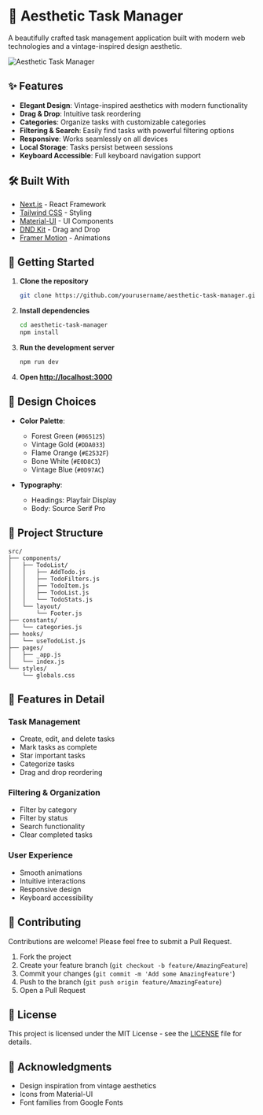 # 🎯 Aesthetic Task Manager

A beautifully crafted task management application built with modern web technologies and a vintage-inspired design aesthetic.

![Aesthetic Task Manager](screenshot.png)

## ✨ Features

- **Elegant Design**: Vintage-inspired aesthetics with modern functionality
- **Drag & Drop**: Intuitive task reordering
- **Categories**: Organize tasks with customizable categories
- **Filtering & Search**: Easily find tasks with powerful filtering options
- **Responsive**: Works seamlessly on all devices
- **Local Storage**: Tasks persist between sessions
- **Keyboard Accessible**: Full keyboard navigation support

## 🛠️ Built With

- [Next.js](https://nextjs.org/) - React Framework
- [Tailwind CSS](https://tailwindcss.com/) - Styling
- [Material-UI](https://mui.com/) - UI Components
- [DND Kit](https://dndkit.com/) - Drag and Drop
- [Framer Motion](https://www.framer.com/motion/) - Animations

## 🚀 Getting Started

1. **Clone the repository**
   ```bash
   git clone https://github.com/yourusername/aesthetic-task-manager.git
   ```

2. **Install dependencies**
   ```bash
   cd aesthetic-task-manager
   npm install
   ```

3. **Run the development server**
   ```bash
   npm run dev
   ```

4. **Open [http://localhost:3000](http://localhost:3000)**

## 🎨 Design Choices

- **Color Palette**:
  - Forest Green (`#065125`)
  - Vintage Gold (`#DDA033`)
  - Flame Orange (`#E2532F`)
  - Bone White (`#E0D8C3`)
  - Vintage Blue (`#0D97AC`)

- **Typography**:
  - Headings: Playfair Display
  - Body: Source Serif Pro

## 🔧 Project Structure

```
src/
├── components/
│   ├── TodoList/
│   │   ├── AddTodo.js
│   │   ├── TodoFilters.js
│   │   ├── TodoItem.js
│   │   ├── TodoList.js
│   │   └── TodoStats.js
│   └── layout/
│       └── Footer.js
├── constants/
│   └── categories.js
├── hooks/
│   └── useTodoList.js
├── pages/
│   ├── _app.js
│   └── index.js
└── styles/
    └── globals.css
```

## 📱 Features in Detail

### Task Management
- Create, edit, and delete tasks
- Mark tasks as complete
- Star important tasks
- Categorize tasks
- Drag and drop reordering

### Filtering & Organization
- Filter by category
- Filter by status
- Search functionality
- Clear completed tasks

### User Experience
- Smooth animations
- Intuitive interactions
- Responsive design
- Keyboard accessibility

## 🤝 Contributing

Contributions are welcome! Please feel free to submit a Pull Request.

1. Fork the project
2. Create your feature branch (`git checkout -b feature/AmazingFeature`)
3. Commit your changes (`git commit -m 'Add some AmazingFeature'`)
4. Push to the branch (`git push origin feature/AmazingFeature`)
5. Open a Pull Request

## 📄 License

This project is licensed under the MIT License - see the [LICENSE](LICENSE) file for details.

## 👏 Acknowledgments

- Design inspiration from vintage aesthetics
- Icons from Material-UI
- Font families from Google Fonts

